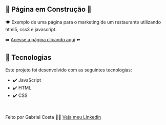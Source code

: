 ## 🚧 Página em Construção 🚧
🍽️ Exemplo de uma página para o marketing de um restaurante utilizando html5, css3 e javascript.

➡️ [Acesse a página clicando aqui](https://gabrielcostarep.github.io/Marketing-Restaurante/) ⬅️

<!--  <div align="center" >
  <img src="./Readme-gif.gif" alt="demo-web" width="1000em">
  <img src="./Readme-cell-gif.gif" alt="demo-mobile" height="500em">
</div>

<br> -->

## 🚀 Tecnologias

Este projeto foi desenvolvido com as seguintes tecnologias:

- ✔️ JavaScript
- ✔️ HTML
- ✔️ CSS

<br>

Feito por Gabriel Costa 👋🏾 [Veja meu Linkedin](https://www.linkedin.com/in/gabrielcostadev/)
